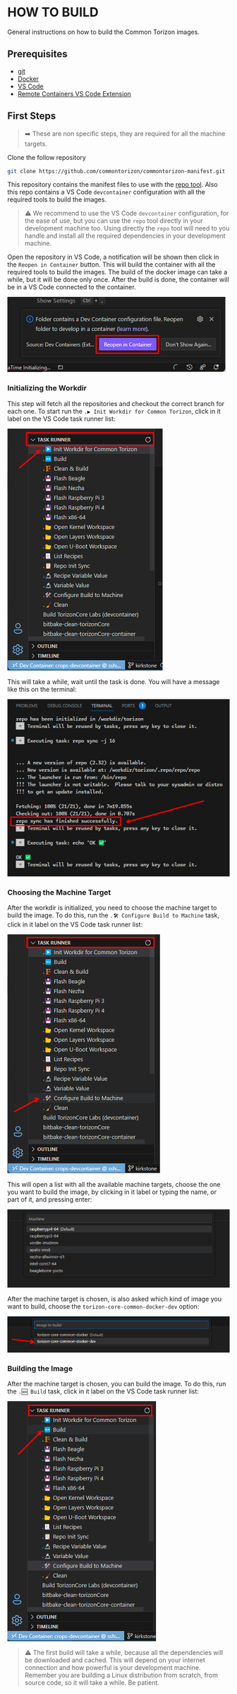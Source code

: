 # HOW TO BUILD

General instructions on how to build the Common Torizon images.

## Prerequisites

- [git](https://git-scm.com/)
- [Docker](https://docs.docker.com/install/)
- [VS Code](https://code.visualstudio.com/)
- [Remote Containers VS Code Extension](https://marketplace.visualstudio.com/items?itemName=ms-vscode-remote.remote-containers)

## First Steps

> ➡️ These are non specific steps, they are required for all the machine targets.

Clone the follow repository

```bash
git clone https://github.com/commontorizon/commontorizon-manifest.git
```

This repository contains the manifest files to use with the [repo tool](https://gerrit.googlesource.com/git-repo/). Also this repo contains a VS Code `devcontainer` configuration with all the required tools to build the images.

> ⚠️ We recommend to use the VS Code `devcontainer` configuration, for the ease of use, but you can use the `repo` tool directly in your development machine too. Using directly the `repo` tool will need to you handle and install all the required dependencies in your development machine.

Open the repository in VS Code, a notification will be shown then click in the `Reopen in Container` button. This will build the container with all the required tools to build the images. The build of the docker image can take a while, but it will be done only once. After the build is done, the container will be in a VS Code connected to the container.

![Reopen in container](./assets/img/reopenInContainer.jpg)

### Initializing the Workdir

This step will fetch all the repositories and checkout the correct branch for each one. To start run the `.▶️ Init Workdir for Common Torizon`, click in it label on the VS Code task runner list:

![Init workdir for common torizon](./assets/img/taskRunnerInitWorkdir.jpg)

This will take a while, wait until the task is done. You will have a message like this on the terminal:

![repo sync successful](./assets/img/repoSyncOk.jpg)

### Choosing the Machine Target

After the workdir is initialized, you need to choose the machine target to build the image. To do this, run the `.🛠️ Configure Build to Machine` task, click in it label on the VS Code task runner list:

![configure build to machine](./assets/img/configureBuildToMachine.jpg)

This will open a list with all the available machine targets, choose the one you want to build the image, by clicking in it label or typing the name, or part of it, and pressing enter:

![choose machine target](./assets/img/chooseMachineTobuild.jpg)

After the machine target is chosen, is also asked which kind of image you want to build, choose the `torizon-core-common-docker-dev` option:

![choose image](./assets/img/chooseImageKind.jpg)

### Building the Image

After the machine target is chosen, you can build the image. To do this, run the `.🆕 Build` task, click in it label on the VS Code task runner list:

![build image](./assets/img/buildImage.jpg)

> ⚠️ The first build will take a while, because all the dependencies will be downloaded and cached. This will depend on your internet connection and how powerful is your development machine. Remember you are building a Linux distribution from scratch, from source code, so it will take a while. Be patient.
